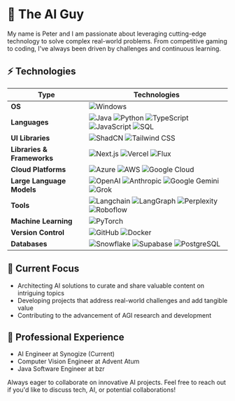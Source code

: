# 🧙 The AI Guy 

My name is Peter and I am passionate about leveraging cutting-edge technology to solve complex real-world problems. From competitive gaming to coding, I've always been driven by challenges and continuous learning. 

## ⚡ Technologies

| **Type**                    | **Technologies**                                                                                                   |
|-----------------------------|---------------------------------------------------------------------------------------------------------------------|
| **OS**                      | ![Windows](https://img.shields.io/badge/Windows-blue)                                                                |
| **Languages**               | ![Java](https://img.shields.io/badge/Java-blue) ![Python](https://img.shields.io/badge/Python-blue) ![TypeScript](https://img.shields.io/badge/TypeScript-blue) ![JavaScript](https://img.shields.io/badge/JavaScript-yellow) ![SQL](https://img.shields.io/badge/SQL-blue) |
| **UI Libraries**            | ![ShadCN](https://img.shields.io/badge/ShadCN-gray) ![Tailwind CSS](https://img.shields.io/badge/TailwindCSS-blue)                                         |
| **Libraries & Frameworks**   | ![Next.js](https://img.shields.io/badge/Next.js-black) ![Vercel](https://img.shields.io/badge/Vercel-black) ![Flux](https://img.shields.io/badge/Flux-orange) |
| **Cloud Platforms**          | ![Azure](https://img.shields.io/badge/Azure-blue) ![AWS](https://img.shields.io/badge/AWS-orange) ![Google Cloud](https://img.shields.io/badge/Google_Cloud-red) |
| **Large Language Models**    | ![OpenAI](https://img.shields.io/badge/OpenAI-purple) ![Anthropic](https://img.shields.io/badge/Anthropic-white) ![Google Gemini](https://img.shields.io/badge/Google_Gemini-red) ![Grok](https://img.shields.io/badge/Grok-black) |
| **Tools**                   | ![Langchain](https://img.shields.io/badge/Langchain-black) ![LangGraph](https://img.shields.io/badge/LangGraph-blue) ![Perplexity](https://img.shields.io/badge/Perplexity-blue) ![Roboflow](https://img.shields.io/badge/Roboflow-blue)                                     |
| **Machine Learning**         | ![PyTorch](https://img.shields.io/badge/PyTorch-red)                                                                 |
| **Version Control**          | ![GitHub](https://img.shields.io/badge/Github-black) ![Docker](https://img.shields.io/badge/Docker-blue)                                                  |
| **Databases**               | ![Snowflake](https://img.shields.io/badge/Snowflake-blue) ![Supabase](https://img.shields.io/badge/Supabase-green) ![PostgreSQL](https://img.shields.io/badge/PostgreSQL-blue) |

## 🎯 Current Focus
- Architecting AI solutions to curate and share valuable content on intriguing topics
- Developing projects that address real-world challenges and add tangible value
- Contributing to the advancement of AGI research and development 
  
## 💼 Professional Experience
- AI Engineer at Synogize (Current)
- Computer Vision Engineer at Advent Atum
- Java Software Engineer at bzr

Always eager to collaborate on innovative AI projects. Feel free to reach out if you'd like to discuss tech, AI, or potential collaborations!
